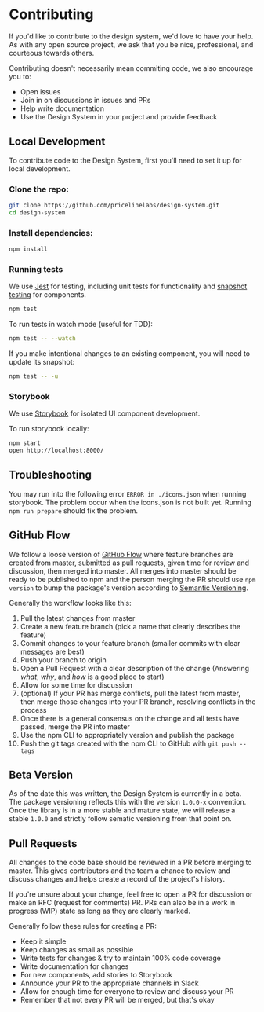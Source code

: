 
# Contributing 

If you'd like to contribute to the design system, we'd love to have your help.
As with any open source project, we ask that you be nice, professional, and courteous towards others.

Contributing doesn't necessarily mean commiting code, we also encourage you to:

- Open issues
- Join in on discussions in issues and PRs
- Help write documentation
- Use the Design System in your project and provide feedback


## Local Development

To contribute code to the Design System, first you'll need to set it up for local development.

### Clone the repo:

```sh
git clone https://github.com/pricelinelabs/design-system.git
cd design-system
```

### Install dependencies:

```sh
npm install
```

### Running tests

We use [Jest][jest] for testing, including unit tests for functionality and [snapshot testing][snapshots] for components.

```sh
npm test
```

To run tests in watch mode (useful for TDD):

```sh
npm test -- --watch
```

If you make intentional changes to an existing component, you will need to update its snapshot:

```sh
npm test -- -u
```

### Storybook

We use [Storybook][storybook] for isolated UI component development.

To run storybook locally:

```sh
npm start
open http://localhost:8000/
```


## Troubleshooting

You may run into the following error `ERROR in ./icons.json` when running storybook. The problem occur when the icons.json is not built yet. Running `npm run prepare` should fix the problem.


## GitHub Flow

We follow a loose version of [GitHub Flow][github-flow] where feature branches are created
from master, submitted as pull requests, given time for review and discussion,
then merged into master.
All merges into master should be ready to be published to npm
and the person merging the PR should use `npm version` to bump the package's
version according to [Semantic Versioning][semver].

Generally the workflow looks like this:

1. Pull the latest changes from master
2. Create a new feature branch (pick a name that clearly describes the feature)
3. Commit changes to your feature branch (smaller commits with clear messages are best)
4. Push your branch to origin
5. Open a Pull Request with a clear description of the change (Answering *what*, *why*, and *how* is a good place to start)
6. Allow for some time for discussion
7. (optional) If your PR has merge conflicts, pull the latest from master, then merge those changes into your PR branch, resolving conflicts in the process
8. Once there is a general consensus on the change and all tests have passed, merge the PR into master
9. Use the npm CLI to appropriately version and publish the package
10. Push the git tags created with the npm CLI to GitHub with `git push --tags`


## Beta Version

As of the date this was written, the Design System is currently in a beta.
The package versioning reflects this with the version `1.0.0-x` convention.
Once the library is in a more stable and mature state, we will release a stable `1.0.0`
and strictly follow sematic versioning from that point on.


## Pull Requests

All changes to the code base should be reviewed in a PR before merging to master.
This gives contributors and the team a chance to review and discuss changes and helps create a record of the project's history.

If you're unsure about your change, feel free to open a PR for discussion or make an RFC (request for comments) PR.
PRs can also be in a work in progress (WIP) state as long as they are clearly marked.

Generally follow these rules for creating a PR:

- Keep it simple
- Keep changes as small as possible
- Write tests for changes & try to maintain 100% code coverage
- Write documentation for changes
- For new components, add stories to Storybook
- Announce your PR to the appropriate channels in Slack
- Allow for enough time for everyone to review and discuss your PR
- Remember that not every PR will be merged, but that's okay


[semver]: http://semver.org
[issue]: https://github.com/pricelinelabs/design-system/issues/new
[github-flow]: https://guides.github.com/introduction/flow/
[jest]: https://facebook.github.io/jest/
[snapshots]: https://facebook.github.io/jest/docs/en/snapshot-testing.html#content
[storybook]: https://storybook.js.org
